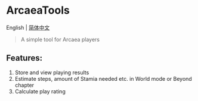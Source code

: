 ArcaeaTools
=======
English | [简体中文](./https://github.com/meow-fish/ArcaeaTools/blob/main/README-zh-hans.md)
>A simple tool for Arcaea players
## Features:
1. Store and view playing results  
2. Estimate steps, amount of Stamia needed etc. in World mode or Beyond chapter  
3. Calculate play rating  
